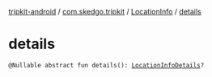 [tripkit-android](../../index.md) / [com.skedgo.tripkit](../index.md) / [LocationInfo](index.md) / [details](./details.md)

# details

`@Nullable abstract fun details(): `[`LocationInfoDetails`](../-location-info-details/index.md)`?`